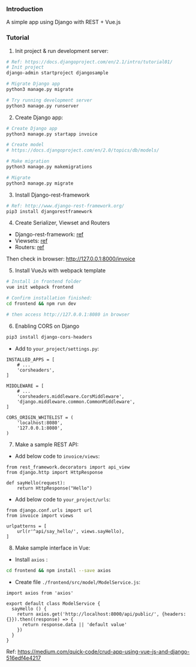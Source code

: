 ### Introduction

A simple app using Django with REST + Vue.js

### Tutorial

1. Init project & run development server:
```bash
# Ref: https://docs.djangoproject.com/en/2.1/intro/tutorial01/
# Init project
django-admin startproject djangosample

# Migrate Django app
python3 manage.py migrate

# Try running development server
python3 manage.py runserver
```
2. Create Django app:
```bash
# Create Django app
python3 manage.py startapp invoice

# Create model
# https://docs.djangoproject.com/en/2.0/topics/db/models/

# Make migration
python3 manage.py makemigrations

# Migrate
python3 manage.py migrate
```

3. Install Django-rest-framework
```bash
# Ref: http://www.django-rest-framework.org/
pip3 install djangorestframework
```

4. Create Serializer, Viewset and Routers
- Django-rest-framework: [ref](http://www.django-rest-framework.org/api-guide/serializers/)
- Viewsets: [ref](http://www.django-rest-framework.org/api-guide/viewsets/)
- Routers: [ref](http://www.django-rest-framework.org/api-guide/routers/)

Then check in browser: http://127.0.0.1:8000/invoice

5. Install VueJs with webpack template

```bash
# Install in frontend folder
vue init webpack frontend

# Confirm installation finished:
cd frontend && npm run dev

# then access http://127.0.0.1:8080 in browser
```

6. Enabling CORS on Django
```bash
pip3 install django-cors-headers

```

- Add to `your_project/settings.py`:
```
INSTALLED_APPS = [
    # ...
    'corsheaders',
]

MIDDLEWARE = [
    # ...
    'corsheaders.middleware.CorsMiddleware',
    'django.middleware.common.CommonMiddleware',
]

CORS_ORIGIN_WHITELIST = (
    'localhost:8080',
    '127.0.0.1:8080',
)
```

7. Make a sample REST API:
- Add below code to `invoice/views`:
```
from rest_framework.decorators import api_view
from django.http import HttpResponse

def sayHello(request):
    return HttpResponse("Hello")
```

- Add below code to `your_project/urls`:
```
from django.conf.urls import url
from invoice import views

urlpatterns = [
    url(r'^api/say_hello/', views.sayHello),
]
```

8. Make sample interface in Vue:
- Install `axios` :
```bash
cd frontend && npm install --save axios
```

- Create file `./frontend/src/model/ModelService.js`:
```
import axios from 'axios'

export default class ModelService {
  sayHello () {
    return axios.get('http://localhost:8000/api/public/', {headers: {}}).then((response) => {
      return response.data || 'default value'
    })
  }
}

```


Ref: https://medium.com/quick-code/crud-app-using-vue-js-and-django-516edf4e4217
